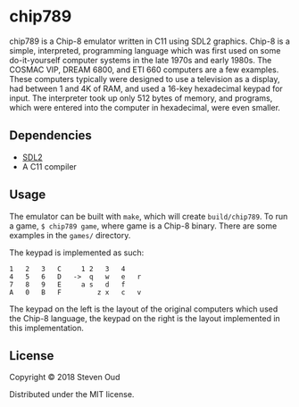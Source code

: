 # chip789
chip789 is a Chip-8 emulator written in C11 using SDL2 graphics. Chip-8 is a
simple, interpreted, programming language which was first used on some
do-it-yourself computer systems in the late 1970s and early 1980s. The COSMAC
VIP, DREAM 6800, and ETI 660 computers are a few examples. These computers
typically were designed to use a television as a display, had between 1 and 4K
of RAM, and used a 16-key hexadecimal keypad for input. The interpreter took
up only 512 bytes of memory, and programs, which were entered into the computer
in hexadecimal, were even smaller.


## Dependencies
* [SDL2](https://www.libsdl.org/)
* A C11 compiler

## Usage
The emulator can be built with `make`, which will create `build/chip789`.
To run a game, `$ chip789 game`, where game is a Chip-8 binary. There are some
examples in the `games/` directory.

The keypad is implemented as such:
```
1	2	3	C     1	2	3	4
4	5	6	D	->	q	w	e	r
7	8	9	E     a	s	d	f
A	0	B	F		  z	x	c	v
```

The keypad on the left is the layout of the original computers which used the
Chip-8 language, the keypad on the right is the layout implemented in this
implementation.

## License
Copyright © 2018 Steven Oud

Distributed under the MIT license.
